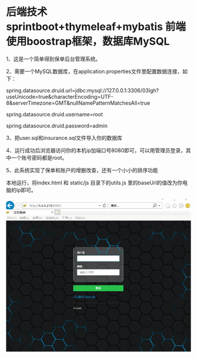 

# 后端技术sprintboot+thymeleaf+mybatis 前端使用boostrap框架，数据库MySQL


1、这是一个简单得到保单后台管理系统。

2、需要一个MySQL数据库，在application.properties文件里配置数据连接，如下：

spring.datasource.druid.url=jdbc:mysql://127.0.0.1:3306/03lgh?useUnicode=true&characterEncoding=UTF-8&serverTimezone=GMT&nullNamePatternMatchesAll=true

spring.datasource.druid.username=root

spring.datasource.druid.password=admin

3、把user.sql和insurance.sql文件导入你的数据库

4、运行成功后浏览器访问你的本机ip加端口号8080即可，可以用管理员登录，其中一个账号密码都是root。

5、此系统实现了保单和账户的增删改查，还有一个小小的排序功能


本地运行，将index.html 和 static/js 目录下的utils.js 里的baseUrl的值改为你电脑的ip即可。


![image](https://github.com/linlyv/springboot-thymeleaf-insrance_system/blob/master/%E7%99%BB%E5%BD%95.gif?raw=true)

